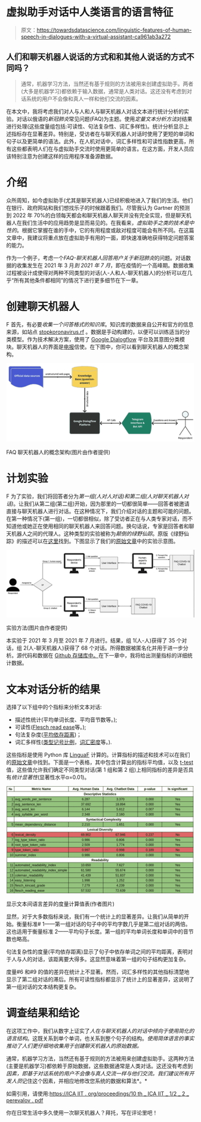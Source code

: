 # 虚拟助手对话中人类语言的语言特征

> 原文：<https://towardsdatascience.com/linguistic-features-of-human-speech-in-dialogues-with-a-virtual-assistant-ca961ab3a272>

## 人们和聊天机器人说话的方式和和其他人说话的方式不同吗？

> 通常，机器学习方法，当然还有基于规则的方法被用来创建虚拟助手。两者(大多是机器学习)都依赖于输入数据，通常是人类对话。这还没有考虑到对话系统的用户不会像和真人一样和他们交流的因素。

在本文中，我将考虑我们对人与人和人与聊天机器人对话文本进行统计分析的实验。对话以俄语的*新冠肺炎*常见问题(FAQ)为主题。使用*定量文本分析方法*对结果进行处理(这些度量组包括:可读性、句法复杂性、词汇多样性)。统计分析显示上述指标存在显著差异。特别是，受访者在与聊天机器人对话时使用了更短的单词和句子以及更简单的语法。此外，在人机对话中，词汇多样性和可读性指数更高，所有这些都表明人们在与虚拟助手交流时使用更简单的语言。在这方面，开发人员应该特别注意为创建这样的应用程序准备源数据。

# 介绍

众所周知，如今虚拟助手(尤其是聊天机器人)已经积极地进入了我们的生活。他们在银行、政府网站和我们想找乐子的时候跟着我们。尽管我认为 Gartner 的预测到 2022 年 70%的白领每天都会和聊天机器人聊天并没有完全实现，但是聊天机器人在我们生活中的应用趋势是显而易见的。在我看来，*虚拟助手之类的技术是中性的*。根据它掌握在谁的手中，它的有用程度或敌对程度可能会有所不同。在这篇文章中，我建议将重点放在虚拟助手有用的一面，即快速准确地获得特定问题答案的能力。

作为一个例子，考虑一个*FAQ-聊天机器人回答用户关于新冠肺炎*的问题。对话数据的收集发生在 2021 年 3 月*到 2021 年 7 月*，即在疫情的一个高峰期。数据收集过程被设计成使得对两种不同类型的对话(人-人和人-聊天机器人)的分析可以在几乎“所有其他条件都相同”的情况下进行更多细节在下一章。

# 创建聊天机器人

F 首先，有必要*收集一个问答格式的知识库*。知识库的数据来自公开和官方的信息来源，如站点 [stopkoronavirus.rf](https://xn--80aesfpebagmfblc0a.xn--p1ai/faq/) 。数据是手动构建的，以便可以训练适当的分类模型。作为技术解决方案，使用了 [Google Dialogflow](https://cloud.google.com/dialogflow) 平台及其意图分类模块。聊天机器人的界面是[电报](https://core.telegram.org/bots/api)信使。在下图中，你可以看到聊天机器人的概念架构。

![](img/6779217c18d94a2f3973af3185db7aa1.png)

FAQ 聊天机器人的概念架构(图片由作者提供)

# 计划实验

F 为了实验，我们将回答者分为*第一组(人对人对话)*和*第二组(人对聊天机器人对话)*。让我们从第二组(第二组)开始，因为那里的一切都很简单——回答者被邀请直接与聊天机器人进行对话。在这种情况下，我们介绍对话的主题和可能的问题。在第一种情况下(第一组)，一切都很相似，除了受访者正在与人类专家对话，而不知道他或她正在使用相同的聊天机器人来回答问题。换句话说，专家是回答者和聊天机器人之间的代理人。这种类型的实验被称为*颠倒的绿野仙踪*。原版《绿野仙踪》的描述可以在[这里](https://en.wikipedia.org/wiki/Wizard_of_Oz_experiment)找到。下图显示了我们的[原始文章](https://icaiit.org/proceedings/10th_ICAIIT_1/2_2_Perevalov.pdf)中的实验示意图。

![](img/6cd2e4359e84a203ac598476b5aea16a.png)

实验方法(图片由作者提供)

本实验于 2021 年 3 月至 2021 年 7 月进行。结果，组 1(人-人)获得了 35 个对话，组 2(人-聊天机器人)获得了 68 个对话。所得数据被匿名化并用于进一步分析。源代码和数据在 [Github 存储库中。](https://github.com/sshvskv/Comparison-of-lexical-features)在下一章中，我将给出测量指标的详细统计数据。

# 文本对话分析的结果

选择了以下组中的个指标来分析文本对话:

*   描述性统计(平均单词长度、平均音节数等。);
*   可读性([Flesch read ease](https://en.wikipedia.org/wiki/Flesch%E2%80%93Kincaid_readability_tests)等。);
*   句法复杂度([平均依存距离](https://www.researchgate.net/publication/273459859_Dependency_Distance_as_a_Metric_of_Language_Comprehension_Difficulty))；
*   词汇多样性([类型记号比例](https://de.wikipedia.org/wiki/Type-Token-Relation)，[词汇密度](https://en.wikipedia.org/wiki/Lexical_density)等。).

这些指标是使用 Python 库 [LinguaF](https://github.com/Perevalov/LinguaF) 计算的。计算指标的描述和技术可以在我们的[原始文章](https://icaiit.org/proceedings/10th_ICAIIT_1/2_2_Perevalov.pdf)中找到。下面是一个表格，其中包含计算出的指标平均值，以及 [t-test](https://en.wikipedia.org/wiki/Student%27s_t-test) 值，这些值允许我们确定不同类型对话(第 1 组和第 2 组)上相同指标的差异是否具有*统计显著性*(显著性水平α=0.01)。

![](img/188a33d80ba81c1da0685c24ac0bc58d.png)

显示文本间语言差异的度量计算值表(作者图片)

显然，对于大多数指标来说，我们有一个统计上的显著差异。让我们从简单的开始。衡量标准# 1——第一组对话的句子中的平均字数几乎是第二组对话的两倍。这也适用于衡量标准 2——平均句子长度。第一组的平均单词长度和单词中的音节数也略高。

句法复杂性的度量(平均依存距离)显示了句子中依存单词之间的平均距离，表明对于人与人的对话，该距离要大得多。这显然意味着第一组的句子结构更加复杂。

度量#6 和#9 的值的差异在统计上不显著。然而，词汇多样性的其他指标清楚地显示了第二组对话的滞后。所有可读性指标都显示了统计上的显著差异，这说明了第一组对话的文本结构更复杂。

# 调查结果和结论

在这项工作中，我们从数字上证实了*人在与聊天机器人的对话中倾向于使用简化的语言结构*。这既关系到单个单词，也关系到整个句子的结构。*使用简体语言的事实推动了人们更仔细地收集用于创建聊天机器人的原始数据。*

通常，机器学习方法，当然还有基于规则的方法被用来创建虚拟助手。这两种方法(主要是机器学习)都依赖于原始数据，这些数据通常是人类对话。这还没有考虑到*因素，即基于对话系统的用户不会像与真人交流一样与他们交流。我们建议所有开发人员*记住这个因素，并相应地修改您系统的数据和算法*。*

如需引用，请使用:[https://ICA IIT . org/proceedings/10 th _ ICA IIT _ 1/2 _ 2 _ perevalov . pdf](https://icaiit.org/proceedings/10th_ICAIIT_1/2_2_Perevalov.pdf)

你在日常生活中多久使用一次聊天机器人？拜托，写在评论里吧！